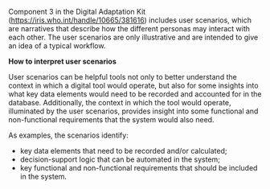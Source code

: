 Component 3 in the Digital Adaptation Kit (https://iris.who.int/handle/10665/381616) includes user scenarios, which are narratives that describe how the different personas may interact with each other. The user scenarios are only illustrative and are intended to give an idea of a typical workflow.

**How to interpret user scenarios**

User scenarios can be helpful tools not only to better understand the context in which a digital tool would operate, but also for some insights into what key data elements would need to be recorded and accounted for in the database. Additionally, the context in which the tool would operate, illuminated by the user scenarios, provides insight into some functional and non-functional requirements that the system would also need.

As examples, the scenarios identify: 
- key data elements that need to be recorded and/or calculated;
- decision-support logic that can be automated in the system;
- key functional and non-functional requirements that should be included in the system.

